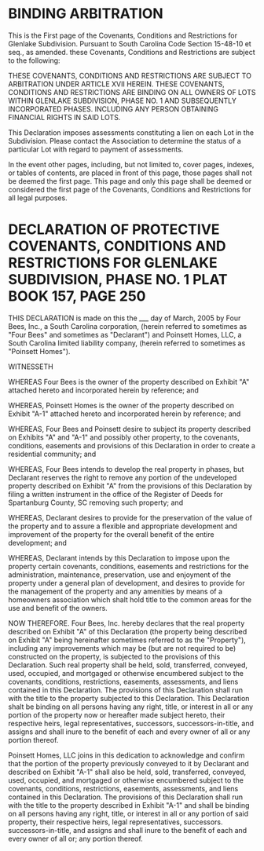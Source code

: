 # BINDING ARBITRATION

This is the First page of the Covenants, Conditions and Restrictions for Glenlake Subdivision. Pursuant to South Carolina Code Section 15-48-10 et seq., as amended. these Covenants, Conditions and Restrictions are subject to the following:

THESE COVENANTS, CONDITIONS AND RESTRICTIONS ARE SUBJECT TO ARBITRATION UNDER ARTICLE XVII HEREIN. THESE COVENANTS, CONDITIONS AND RESTRICTIONS ARE BINDING ON ALL OWNERS OF LOTS WITHIN GLENLAKE SUBDIVISION, PHASE NO. 1 AND SUBSEQUENTLY INCORPORATED PHASES. INCLUDING ANY PERSON OBTAINING FINANCIAL RIGHTS IN SAID LOTS.

This Declaration imposes assessments constituting a lien on each Lot in the Subdivision. Please contact the Association to determine the status of a particular Lot with regard to payment of assessments.

In the event other pages, including, but not limited to, cover pages, indexes, or tables of contents, are placed in front of this page, those pages shall not be deemed the first page. This page and only this page shall be deemed or considered the first page of the Covenants, Conditions and Restrictions for all legal purposes.

# DECLARATION OF PROTECTIVE COVENANTS, CONDITIONS AND RESTRICTIONS FOR GLENLAKE SUBDIVISION, PHASE NO. 1 PLAT BOOK 157, PAGE 250 

THIS DECLARATION is made on this the \_\_\_ day of March, 2005 by Four Bees, Inc., a South Carolina corporation, (herein referred to sometimes as "Four Bees" and sometimes as "Declarant") and Poinsett Homes, LLC, a South Carolina limited liability company, (herein referred to sometimes as "Poinsett Homes").

WITNESSETH

WHEREAS Four Bees is the owner of the property described on Exhibit "A" attached hereto and incorporated herein by reference; and

WHEREAS, Poinsett Homes is the owner of the property described on Exhibit "A-1" attached hereto and incorporated herein by reference; and

WHEREAS, Four Bees and Poinsett desire to subject its property described on Exhibits "A" and "A-1" and possibly other property, to the covenants, conditions, easements and provisions of this Declaration in order to create a residential community; and

WHEREAS, Four Bees intends to develop the real property in phases, but Declarant reserves the right to remove any portion of the undeveloped property described on Exhibit "A" from the provisions of this Declaration by filing a written instrument in the office of the Register of Deeds for Spartanburg County, SC removing such property; and

WHEREAS, Declarant desires to provide for the preservation of the value of the property and to assure a flexible and appropriate development and improvement of the property for the overall benefit of the entire development; and

WHEREAS, Declarant intends by this Declaration to impose upon the property certain covenants, conditions, easements and restrictions for the administration, maintenance, preservation, use and enjoyment of the property under a general plan of development, and desires to provide for the management of the property and any amenities by means of a homeowners association which shalt hold title to the common areas for the use and benefit of the owners.

NOW THEREFORE. Four Bees, Inc. hereby declares that the real property described on Exhibit "A" of this Declaration (the property being described on Exhibit "A" being hereinafter sometimes referred to as the "Property"), including any improvements which may be (but are not required to be) constructed on the property, is subjected to the provisions of this Declaration. Such real property shall be held, sold, transferred, conveyed, used, occupied, and mortgaged or otherwise encumbered subject to the covenants, conditions, restrictions, easements, assessments, and liens contained in this Declaration. The provisions of this Declaration shall run with the title to the property subjected to this Declaration. This Declaration shalt be binding on all persons having any right, title, or interest in all or any portion of the property now or hereafter made subject hereto, their respective heirs, legal representatives, successors, successors-in-title, and assigns and shall inure to the benefit of each and every owner of all or any portion thereof.

Poinsett Homes, LLC joins in this dedication to acknowledge and confirm that the portion of the property previously conveyed to it by Declarant and described on Exhibit "A-1" shall also be held, sold, transferred, conveyed, used, occupied, and mortgaged or otherwise encumbered subject to the covenants, conditions, restrictions, easements, assessments, and liens contained in this Declaration. The provisions of this Declaration shall run with the title to the property described in Exhibit "A-1" and shall be binding on all persons having any right, title, or interest in all or any portion of said property, their respective heirs, legal representatives, successors. successors-in-title, and assigns and shall inure to the benefit of each and every owner of all or; any portion thereof.
